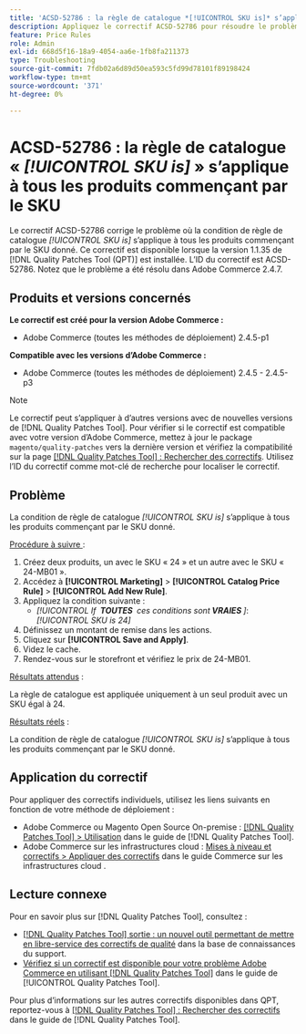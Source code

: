 ```yaml
---
title: 'ACSD-52786 : la règle de catalogue *[!UICONTROL SKU is]* s’applique à tous les produits commençant par le SKU'
description: Appliquez le correctif ACSD-52786 pour résoudre le problème d’Adobe Commerce où la condition de règle de catalogue *[!UICONTROL SKU is]* s’applique à tous les produits commençant par le SKU donné.
feature: Price Rules
role: Admin
exl-id: 668d5f16-18a9-4054-aa6e-1fb8fa211373
type: Troubleshooting
source-git-commit: 7fdb02a6d89d50ea593c5fd99d78101f89198424
workflow-type: tm+mt
source-wordcount: '371'
ht-degree: 0%

---
```


# ACSD-52786 : la règle de catalogue « *[!UICONTROL SKU is]* » s’applique à tous les produits commençant par le SKU

Le correctif ACSD-52786 corrige le problème où la condition de règle de catalogue *[!UICONTROL SKU is]* s’applique à tous les produits commençant par le SKU donné. Ce correctif est disponible lorsque la version 1.1.35 de [!DNL Quality Patches Tool (QPT)] est installée. L’ID du correctif est ACSD-52786. Notez que le problème a été résolu dans Adobe Commerce 2.4.7.

## Produits et versions concernés

**Le correctif est créé pour la version Adobe Commerce :**

* Adobe Commerce (toutes les méthodes de déploiement) 2.4.5-p1

**Compatible avec les versions d’Adobe Commerce :**

* Adobe Commerce (toutes les méthodes de déploiement) 2.4.5 - 2.4.5-p3

>[!NOTE]
>
>Le correctif peut s’appliquer à d’autres versions avec de nouvelles versions de [!DNL Quality Patches Tool]. Pour vérifier si le correctif est compatible avec votre version d’Adobe Commerce, mettez à jour le package `magento/quality-patches` vers la dernière version et vérifiez la compatibilité sur la page [[!DNL Quality Patches Tool] : Rechercher des correctifs](https://experienceleague.adobe.com/tools/commerce-quality-patches/index.html). Utilisez l’ID du correctif comme mot-clé de recherche pour localiser le correctif.

## Problème

La condition de règle de catalogue *[!UICONTROL SKU is]* s’applique à tous les produits commençant par le SKU donné.

<u>Procédure à suivre </u> :

1. Créez deux produits, un avec le SKU « 24 » et un autre avec le SKU « 24-MB01 ».
1. Accédez à **[!UICONTROL Marketing]** > **[!UICONTROL Catalog Price Rule]** > **[!UICONTROL Add New Rule]**.
1. Appliquez la condition suivante :
   * *[!UICONTROL If **&#x200B; TOUTES &#x200B;** ces conditions sont **&#x200B; VRAIES &#x200B;**]*: *[!UICONTROL SKU is 24]*
1. Définissez un montant de remise dans les actions.
1. Cliquez sur **[!UICONTROL Save and Apply]**.
1. Videz le cache.
1. Rendez-vous sur le storefront et vérifiez le prix de 24-MB01.

<u>Résultats attendus</u> :

La règle de catalogue est appliquée uniquement à un seul produit avec un SKU égal à 24.

<u>Résultats réels</u> :

La condition de règle de catalogue *[!UICONTROL SKU is]* s’applique à tous les produits commençant par le SKU donné.

## Application du correctif

Pour appliquer des correctifs individuels, utilisez les liens suivants en fonction de votre méthode de déploiement :

* Adobe Commerce ou Magento Open Source On-premise : [[!DNL Quality Patches Tool] > Utilisation](/help/tools/quality-patches-tool/usage.md) dans le guide de [!DNL Quality Patches Tool].
* Adobe Commerce sur les infrastructures cloud : [Mises à niveau et correctifs > Appliquer des correctifs](https://experienceleague.adobe.com/docs/commerce-cloud-service/user-guide/develop/upgrade/apply-patches.html) dans le guide Commerce sur les infrastructures cloud .

## Lecture connexe

Pour en savoir plus sur [!DNL Quality Patches Tool], consultez :

* [[!DNL Quality Patches Tool] sortie : un nouvel outil permettant de mettre en libre-service des correctifs de qualité](https://experienceleague.adobe.com/en/docs/commerce-operations/tools/quality-patches-tool/quality-patches-tool-to-self-serve-quality-patches) dans la base de connaissances du support.
* [Vérifiez si un correctif est disponible pour votre problème Adobe Commerce en utilisant [!DNL Quality Patches Tool]](/help/tools/quality-patches-tool/patches-available-in-qpt/check-patch-for-magento-issue-with-magento-quality-patches.md) dans le guide de [!UICONTROL Quality Patches Tool].


Pour plus d’informations sur les autres correctifs disponibles dans QPT, reportez-vous à [[!DNL Quality Patches Tool] : Rechercher des correctifs](https://experienceleague.adobe.com/tools/commerce-quality-patches/index.html) dans le guide de [!DNL Quality Patches Tool].
